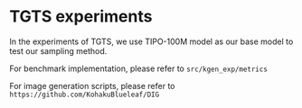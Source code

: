 # TGTS experiments

In the experiments of TGTS, we use TIPO-100M model as our base model to test our sampling method.

For benchmark implementation, please refer to `src/kgen_exp/metrics`

For image generation scripts, please refer to `https://github.com/KohakuBlueleaf/DIG`
